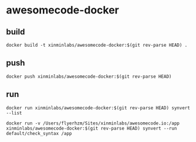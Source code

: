 # awesomecode-docker

## build

```
docker build -t xinminlabs/awesomecode-docker:$(git rev-parse HEAD) .
```

## push

```
docker push xinminlabs/awesomecode-docker:$(git rev-parse HEAD)
```

## run

```
docker run xinminlabs/awesomecode-docker:$(git rev-parse HEAD) synvert --list

docker run -v /Users/flyerhzm/Sites/xinminlabs/awesomecode.io:/app xinminlabs/awesomecode-docker:$(git rev-parse HEAD) synvert --run default/check_syntax /app
```
